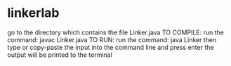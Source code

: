 # linkerlab
go to the directory which contains the file Linker.java
TO COMPILE:
run the command: javac Linker.java
TO RUN:
run the command: java Linker
then type or copy-paste the input into the command line and press enter
the output will be printed to the terminal
